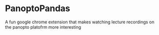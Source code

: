 # PanoptoPandas
A fun google chrome extension that makes watching lecture recordings on the panopto platofrm more interesting
